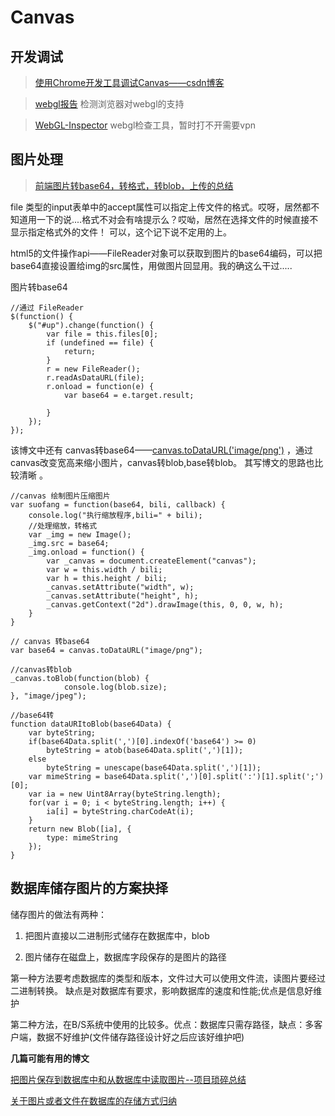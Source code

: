 # Canvas 

## 开发调试

> [使用Chrome开发工具调试Canvas——csdn博客](https://blog.csdn.net/sanxian_li/article/details/41801881) 

> [webgl报告](http://webglreport.com/?v=1) 检测浏览器对webgl的支持

> [WebGL-Inspector](http://benvanik.github.io/WebGL-Inspector/) webgl检查工具，暂时打不开需要vpn 

## 图片处理

> [前端图片转base64，转格式，转blob，上传的总结](https://blog.csdn.net/wangzhanzheng/article/details/78923013)  

file 类型的input表单中的accept属性可以指定上传文件的格式。哎呀，居然都不知道用一下的说....格式不对会有啥提示么？哎呦，居然在选择文件的时候直接不显示指定格式外的文件！ 可以，这个记下说不定用的上。

html5的文件操作api——FileReader对象可以获取到图片的base64编码，可以把base64直接设置给img的src属性，用做图片回显用。我的确这么干过.....

图片转base64
```
//通过 FileReader
$(function() {
    $("#up").change(function() {
        var file = this.files[0];
        if (undefined == file) {
            return;
        }
        r = new FileReader();
        r.readAsDataURL(file);
        r.onload = function(e) {
            var base64 = e.target.result;

        }
    });
});

```
该博文中还有 canvas转base64——[canvas.toDataURL('image/png')](https://developer.mozilla.org/zh-CN/docs/Web/API/HTMLCanvasElement/toDataURL) ，通过 canvas改变宽高来缩小图片，canvas转blob,base转blob。  其写博文的思路也比较清晰 。

```
//canvas 绘制图片压缩图片
var suofang = function(base64, bili, callback) {
	console.log("执行缩放程序,bili=" + bili);
	//处理缩放，转格式
	var _img = new Image();
	_img.src = base64;
	_img.onload = function() {
		var _canvas = document.createElement("canvas");
		var w = this.width / bili;
		var h = this.height / bili;
		_canvas.setAttribute("width", w);
		_canvas.setAttribute("height", h);
		_canvas.getContext("2d").drawImage(this, 0, 0, w, h);
	}
}
```

```
// canvas 转base64
var base64 = canvas.toDataURL("image/png");
```

```
//canvas转blob
_canvas.toBlob(function(blob) {
			console.log(blob.size);
}, "image/jpeg");
```

```
//base64转
function dataURItoBlob(base64Data) {
	var byteString;
	if(base64Data.split(',')[0].indexOf('base64') >= 0)
		byteString = atob(base64Data.split(',')[1]);
	else
		byteString = unescape(base64Data.split(',')[1]);
	var mimeString = base64Data.split(',')[0].split(':')[1].split(';')[0];
	var ia = new Uint8Array(byteString.length);
	for(var i = 0; i < byteString.length; i++) {
		ia[i] = byteString.charCodeAt(i);
	}
	return new Blob([ia], {
		type: mimeString
	});
}

```
## 数据库储存图片的方案抉择

储存图片的做法有两种：

1. 把图片直接以二进制形式储存在数据库中，blob

2. 图片储存在磁盘上，数据库字段保存的是图片的路径

第一种方法要考虑数据库的类型和版本，文件过大可以使用文件流，读图片要经过二进制转换。 缺点是对数据库有要求，影响数据库的速度和性能;优点是信息好维护

第二种方法，在B/S系统中使用的比较多。优点：数据库只需存路径，缺点：多客户端，数据不好维护(文件储存路径设计好之后应该好维护吧)

**几篇可能有用的博文** 

[把图片保存到数据库中和从数据库中读取图片--项目琐碎总结](https://www.cnblogs.com/ysyn/p/3660131.html)

[关于图片或者文件在数据库的存储方式归纳](https://www.cnblogs.com/xlz307/p/3467816.html)



